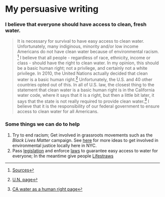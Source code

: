 # My persuasive writing

### I believe that everyone should have access to clean, fresh water.


> It is necessary for survival to have easy access to clean water. Unfortunately, many indiginous, minority and/or low income Americans do not have clean water because of environmental racism. [^1] I believe that all people - regardless of race, ethnicity, income or class - should have the right to clean water. In my opinion, this should be a basic human right; not a privilege, and certainly not a white privilege. 
> In 2010, the United Nations actually decided that clean water is a basic human right.[^2]
Unfortunately, the U.S. and 40 other countries opted out of this. In all of U.S. law, the closest thing to the statement that clean water is a basic human right is in the California water code, where it says that it is a right, but then a little bit later, it says that the state is not really required to provide clean water.[^3] I believe that it is the responsibility of our federal government to ensure access to clean water for all Americans.


### Some things we can do to help


1. Try to end racism; Get involved in grassroots movements such as the *Black Lives Matter* campaign. See [here](https://sites.google.com/a/owu.edu/nyc-environmental-racism/what-is-being-done-to-combat-environmental-racism) for more ideas to get involved in environmental justice locally here in NYC.
2. Pass [legislation](https://www.congress.gov/bill/116th-congress/house-bill/5986/text) and enforce [laws](https://www.msn.com/en-us/news/us/civil-rights-enforcement-can-help-end-environmental-racism/ar-BB1b0ZSO?fbclid=IwAR3sRhDw8QXWoKj9CQpmmux2jHkW9zVOm90UGTZS-0_i_snY5XUXWJ4M038) to guarantee easy access to water for everyone; In the meantime give people [Lifestraws](https://www.lifestraw.com/)


[^1]: [Sources](https://joshuajohncohen.github.io/citations1.html)
[^2]: [U.N. page](https://www.un.org/waterforlifedecade/human_right_to_water.shtml)
[^3]: [CA water as a human right page](http://leginfo.legislature.ca.gov/faces/codes_displaySection.xhtml?lawCode=WAT&sectionNum=106.3)
